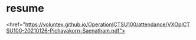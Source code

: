 # resume

<href="https://voluntex.github.io/OperationICTSU100/attendance/VXOpICTSU100-20210126-Pichayakorn-Saenatham.pdf">
